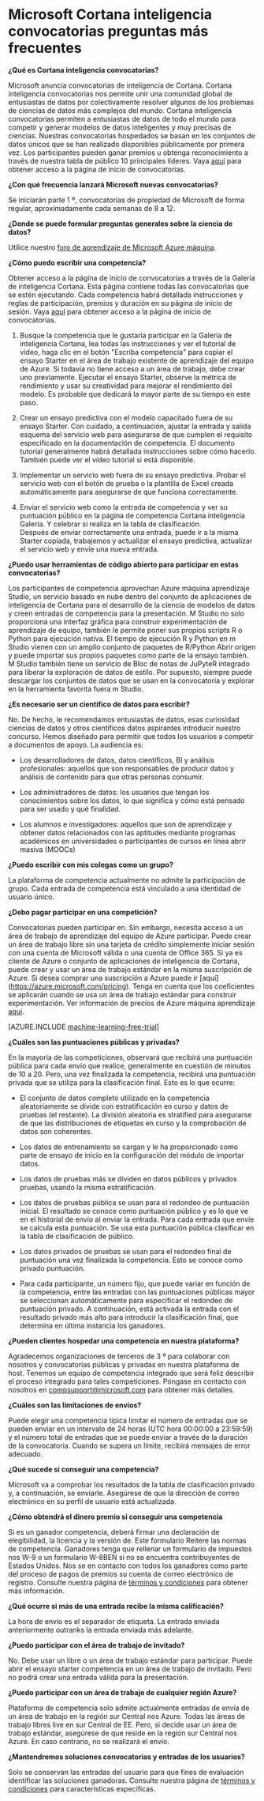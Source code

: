 <properties
    pageTitle="Cortana inteligencia convocatorias preguntas más frecuentes | Microsoft Azure"
    description="Preguntas más frecuentes sobre Microsoft Cortana inteligencia convocatorias."
    services="machine-learning"
    documentationCenter=""
    authors="hning86"
    manager="jhubbard"
    editor="cgronlun"/>

<tags
    ms.service="machine-learning"
    ms.workload="data-services"
    ms.tgt_pltfrm="na"
    ms.devlang="na"
    ms.topic="article"
    ms.date="09/06/2016"
    ms.author="haining;chlovel;garye"/>

# <a name="microsoft-cortana-intelligence-competitions-faq"></a>Microsoft Cortana inteligencia convocatorias preguntas más frecuentes

**¿Qué es Cortana inteligencia convocatorias?**

Microsoft anuncia convocatorias de inteligencia de Cortana. Cortana inteligencia convocatorias nos permite unir una comunidad global de entusiastas de datos por colectivamente resolver algunos de los problemas de ciencias de datos más complejos del mundo. Cortana inteligencia convocatorias permiten a entusiastas de datos de todo el mundo para competir y generar modelos de datos inteligentes y muy precisas de ciencias. Nuestras convocatorias hospedados se basan en los conjuntos de datos únicos que se han realizado disponibles públicamente por primera vez. Los participantes pueden ganar premios u obtenga reconocimiento a través de nuestra tabla de público 10 principales líderes. Vaya [aquí](http://aka.ms/CIComp) para obtener acceso a la página de inicio de convocatorias.

**¿Con qué frecuencia lanzará Microsoft nuevas convocatorias?**

Se iniciarán parte 1 º, convocatorias de propiedad de Microsoft de forma regular, aproximadamente cada semanas de 8 a 12. 

**¿Donde se puede formular preguntas generales sobre la ciencia de datos?**

Utilice nuestro [foro de aprendizaje de Microsoft Azure máquina](https://social.msdn.microsoft.com/forums/azure/home?forum=MachineLearning).

**¿Cómo puedo escribir una competencia?**

Obtener acceso a la página de inicio de convocatorias a través de la Galería de inteligencia Cortana. Esta página contiene todas las convocatorias que se estén ejecutando. Cada competencia habrá detallada instrucciones y reglas de participación, premios y duración en su página de inicio de sesión. Vaya [aquí](http://aka.ms/CIComp) para obtener acceso a la página de inicio de convocatorias.  

1. Busque la competencia que le gustaría participar en la Galería de inteligencia Cortana, lea todas las instrucciones y ver el tutorial de vídeo, haga clic en el botón "Escriba competencia" para copiar el ensayo Starter en el área de trabajo existente de aprendizaje del equipo de Azure. Si todavía no tiene acceso a un área de trabajo, debe crear uno previamente. Ejecutar el ensayo Starter, observe la métrica de rendimiento y usar su creatividad para mejorar el rendimiento del modelo. Es probable que dedicará la mayor parte de su tiempo en este paso.   

2. Crear un ensayo predictiva con el modelo capacitado fuera de su ensayo Starter. Con cuidado, a continuación, ajustar la entrada y salida esquema del servicio web para asegurarse de que cumplen el requisito especificado en la documentación de competencia. El documento tutorial generalmente habrá detallada instrucciones sobre cómo hacerlo. También puede ver el vídeo tutorial si está disponible.   

3. Implementar un servicio web fuera de su ensayo predictiva. Probar el servicio web con el botón de prueba o la plantilla de Excel creada automáticamente para asegurarse de que funciona correctamente.   

4. Enviar el servicio web como la entrada de competencia y ver su puntuación público en la página de competencia Cortana inteligencia Galería. Y celebrar si realiza en la tabla de clasificación.  
Después de enviar correctamente una entrada, puede ir a la misma Starter copiada, trabajemos y actualizar el ensayo predictiva, actualizar el servicio web y envíe una nueva entrada.   

**¿Puedo usar herramientas de código abierto para participar en estas convocatorias?**

Los participantes de competencia aprovechan Azure máquina aprendizaje Studio, un servicio basado en nube dentro del conjunto de aplicaciones de inteligencia de Cortana para el desarrollo de la ciencia de modelos de datos y creen entradas de competencia para la presentación. M Studio no solo proporciona una interfaz gráfica para construir experimentación de aprendizaje de equipo, también le permite poner sus propios scripts R o Python para ejecución nativa. El tiempo de ejecución R y Python en m Studio vienen con un amplio conjunto de paquetes de R/Python Abrir origen y puede importar sus propios paquetes como parte de la ensayo también. M Studio también tiene un servicio de Bloc de notas de JuPyteR integrado para liberar la exploración de datos de estilo. Por supuesto, siempre puede descargar los conjuntos de datos que se usan en la convocatoria y explorar en la herramienta favorita fuera m Studio. 

**¿Es necesario ser un científico de datos para escribir?**

No. De hecho, le recomendamos entusiastas de datos, esas curiosidad ciencias de datos y otros científicos datos aspirantes introducir nuestro concurso. Hemos diseñado para permitir que todos los usuarios a competir a documentos de apoyo. La audiencia es:

* Los desarrolladores de datos, datos científicos, BI y análisis profesionales: aquellos que son responsables de producir datos y análisis de contenido para que otras personas consumir.

* Los administradores de datos: los usuarios que tengan los conocimientos sobre los datos, lo que significa y cómo está pensado para ser usado y qué finalidad.

* Los alumnos e investigadores: aquellos que son de aprendizaje y obtener datos relacionados con las aptitudes mediante programas académicos en universidades o participantes de cursos en línea abrir masiva (MOOCs)


**¿Puedo escribir con mis colegas como un grupo?**

La plataforma de competencia actualmente no admite la participación de grupo. Cada entrada de competencia está vinculado a una identidad de usuario único. 

**¿Debo pagar participar en una competición?**

Convocatorias pueden participar en. Sin embargo, necesita acceso a un área de trabajo de aprendizaje del equipo de Azure participar. Puede crear un área de trabajo libre sin una tarjeta de crédito simplemente iniciar sesión con una cuenta de Microsoft válida o una cuenta de Office 365. Si ya es cliente de Azure o conjunto de aplicaciones de inteligencia de Cortana, puede crear y usar un área de trabajo estándar en la misma suscripción de Azure. Si desea comprar una suscripción a Azure puede ir [aquí] (https://azure.microsoft.com/pricing). Tenga en cuenta que los coeficientes se aplicarán cuando se usa un área de trabajo estándar para construir experimentación. Ver información de precios de Azure máquina aprendizaje [aquí](https://azure.microsoft.com/pricing/details/machine-learning/). 

[AZURE.INCLUDE [machine-learning-free-trial](../../includes/machine-learning-free-trial.md)]

**¿Cuáles son las puntuaciones públicas y privadas?**

En la mayoría de las competiciones, observará que recibirá una puntuación pública para cada envío que realice, generalmente en cuestión de minutos de 10 a 20. Pero, una vez finalizada la competencia, recibirá una puntuación privada que se utiliza para la clasificación final. Esto es lo que ocurre:

* El conjunto de datos completo utilizado en la competencia aleatoriamente se divide con estratificación en curso y datos de pruebas (el restante). La división aleatoria es stratified para asegurarse de que las distribuciones de etiquetas en curso y la comprobación de datos son coherentes.
 
* Los datos de entrenamiento se cargan y le ha proporcionado como parte de ensayo de inicio en la configuración del módulo de importar datos.

* Los datos de pruebas más se dividen en datos públicos y privados pruebas, usando la misma estratificación.

* Los datos de pruebas pública se usan para el redondeo de puntuación inicial. El resultado se conoce como puntuación público y es lo que ve en el historial de envío al enviar la entrada. Para cada entrada que envíe se calcula esta puntuación. Se usa esta puntuación pública clasificar en la tabla de clasificación de público.

* Los datos privados de pruebas se usan para el redondeo final de puntuación una vez finalizada la competencia. Esto se conoce como privado puntuación. 

* Para cada participante, un número fijo, que puede variar en función de la competencia, entre las entradas con las puntuaciones públicas mayor se seleccionan automáticamente para especificar el redondeo de puntuación privado. A continuación, está activada la entrada con el resultado privado más alto para introducir la clasificación final, que determina en última instancia los ganadores.  

**¿Pueden clientes hospedar una competencia en nuestra plataforma?**

Agradecemos organizaciones de terceros de 3 º para colaborar con nosotros y convocatorias públicas y privadas en nuestra plataforma de host. Tenemos un equipo de competencia integrado que será feliz describir el proceso integrado para tales competiciones.  Póngase en contacto con nosotros en [compsupport@microsoft.com](mailto:compsupport@microsoft.com) para obtener más detalles. 

**¿Cuáles son las limitaciones de envíos?**

Puede elegir una competencia típica limitar el número de entradas que se pueden enviar en un intervalo de 24 horas (UTC hora 00:00:00 a 23:59:59) y el número total de entradas que se puede enviar a través de la duración de la convocatoria. Cuando se supera un límite, recibirá mensajes de error adecuado. 

**¿Qué sucede si conseguir una competencia?**

Microsoft va a comprobar los resultados de la tabla de clasificación privado y, a continuación, se enviarle. Asegúrese de que la dirección de correo electrónico en su perfil de usuario está actualizada.

**¿Cómo obtendrá el dinero premio si conseguir una competencia**

Si es un ganador competencia, deberá firmar una declaración de elegibilidad, la licencia y la versión de. Este formulario Reitere las normas de competencia. Ganadores tenga que rellenar un formulario de impuestos nos W-9 o un formulario W-8BEN si no se encuentra contribuyentes de Estados Unidos. Nos se en contacto con todos los ganadores como parte del proceso de pagos de premios su cuenta de correo electrónico de registro. Consulte nuestra página de [términos y condiciones](http://aka.ms/comptermsandconditions) para obtener más información.

**¿Qué ocurre si más de una entrada recibe la misma calificación?**

La hora de envío es el separador de etiqueta. La entrada enviada anteriormente outranks la entrada enviada más adelante.

**¿Puedo participar con el área de trabajo de invitado?**

No. Debe usar un libre o un área de trabajo estándar para participar. Puede abrir el ensayo starter competencia en un área de trabajo de invitado. Pero no podrá crear una entrada válida para la presentación. 

**¿Puedo participar con un área de trabajo de cualquier región Azure?**

Plataforma de competencia solo admite actualmente entradas de envía de un área de trabajo en la región sur Central nos Azure. Todas las áreas de trabajo libres live en sur Central de EE. Pero, si decide usar un área de trabajo estándar, asegúrese de que reside en la región sur Central nos Azure. En caso contrario, no se realizará el envío. 

**¿Mantendremos soluciones convocatorias y entradas de los usuarios?**

Solo se conservan las entradas del usuario para que fines de evaluación identificar las soluciones ganadoras. Consulte nuestra página de [términos y condiciones](http://aka.ms/comptermsandconditions) para características específicas.
